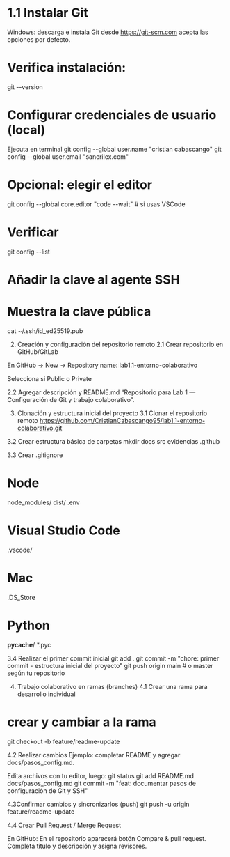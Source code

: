 # 1.1 Instalar Git
 Windows: descarga e instala Git desde https://git-scm.com
 acepta las opciones por defecto.
# Verifica instalación:
  git --version
# Configurar credenciales de usuario (local)
Ejecuta en terminal 
git config --global user.name "cristian cabascango"
git config --global user.email "sancrilex.com"
# Opcional: elegir el editor
git config --global core.editor "code --wait"  # si usas VSCode
# Verificar
git config --list
# Añadir la clave al agente SSH
# Muestra la clave pública
cat ~/.ssh/id_ed25519.pub

2. Creación y configuración del repositorio remoto
2.1 Crear repositorio en GitHub/GitLab

En GitHub → New → Repository name: lab1.1-entorno-colaborativo

Selecciona si Public o Private

2.2 Agregar descripción y README.md
 “Repositorio para Lab 1 — Configuración de Git y trabajo colaborativo”.

 3. Clonación y estructura inicial del proyecto
3.1 Clonar el repositorio remoto
https://github.com/CristianCabascango95/lab1.1-entorno-colaborativo.git

3.2 Crear estructura básica de carpetas
mkdir docs src evidencias .github


3.3 Crear .gitignore
# Node
node_modules/
dist/
.env

# Visual Studio Code
.vscode/

# Mac
.DS_Store

# Python
__pycache__/
*.pyc

3.4 Realizar el primer commit inicial
git add .
git commit -m "chore: primer commit - estructura inicial del proyecto"
git push origin main   # o master según tu repositorio

4. Trabajo colaborativo en ramas (branches)
4.1 Crear una rama para desarrollo individual

# crear y cambiar a la rama
git checkout -b feature/readme-update

4.2 Realizar cambios
Ejemplo: completar README y agregar docs/pasos_config.md.

Edita archivos con tu editor, luego:
git status
git add README.md docs/pasos_config.md
git commit -m "feat: documentar pasos de configuración de Git y SSH"

4.3Confirmar cambios y sincronizarlos (push)
git push -u origin feature/readme-update

4.4 Crear Pull Request / Merge Request

En GitHub: En el repositorio aparecerá botón Compare & pull request. Completa título y descripción y asigna revisores.